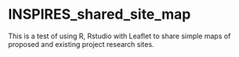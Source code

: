# INSPIRES_shared_site_map
This is a test of using R, Rstudio with Leaflet to share simple maps of proposed and existing project research sites.
